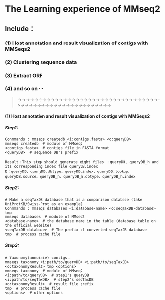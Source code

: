 # The Learning experience of MMseq2
## Include：
### (1) Host annotation and result visualization of contigs with MMSeqs2
### (2) Clustering sequence data
### (3) Extract ORF
### (4) and so on ···
>->->->->->->->->->->->->->->->->->->->->->->->->->->->->->->->->->->->->->->->->->->->->->->->->->->->->->->->->->
#### (1) Host annotation and result visualization of contigs with MMSeqs2

##### Step1:
```# Before searching, you need to convert your FASTA file containing query sequences into a sequence DB（contigs.fasta-->queryDB）
Conmmands : mmseqs createdb <i:contigs.fasta> <o:queryDB>
mmseqs createdb  # module of MMseq2
<contigs.fasta>  # contigs file in FASTA format
<queryDB>  # sequence DB's prefix

Result：This step should generate eight files ：queryDB, queryDB_h and its corresponding index file queryDB.index
E：queryDB、queryDB.dbtype、queryDB.index、queryDB.lookup、queryDB.source、queryDB_h、queryDB_h.dbtype、queryDB_h.index
```
##### Step2:
```
# Make a seqTaxDB database that is a comparison database (take UniProtKB/Swiss-Prot as an example)
Conmmands : mmseqs databases <i:database-name> <o:seqTaxDB-database> tmp
mmseqs databases  # module of MMseq2
<database-name>  # the database name in the table (database table on the official website)
<seqTaxDB-database>  # The prefix of converted seqTaxDB database
tmp  # process cache file
```
##### Step3:
```
# Taxonomy(annotate) contigs：
mmseqs taxonomy <i:path/to/queryDB> <i:path/to/seqTaxDB> <o:taxonomyResult> tmp <options>
mmseqs taxonomy  # module of MMseq2
<i:path/to/queryDB>  # step1's queryDB
<i:path/to/seqTaxDB>  # step2's seqTaxDB
<o:taxonomyResult>  # result file prefix
tmp  # process cache file
<options>  # other options
```

